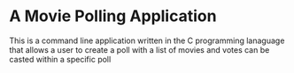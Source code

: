 # A Movie Polling Application
This is a command line application written in the C programming lanaguage that allows a user to create a poll with a list of movies and votes can be casted within a specific poll
